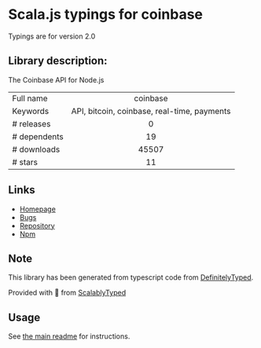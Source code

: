 
# Scala.js typings for coinbase

Typings are for version 2.0

## Library description:
The Coinbase API for Node.js

|                    |                 |
| ------------------ | :-------------: |
| Full name          | coinbase |
| Keywords           | API, bitcoin, coinbase, real-time, payments |
| # releases         | 0 |
| # dependents       | 19 |
| # downloads        | 45507 |
| # stars            | 11 |

## Links
- [Homepage](https://github.com/coinbase/coinbase-node)
- [Bugs](https://github.com/coinbase/coinbase-node/issues)
- [Repository](https://github.com/coinbase/coinbase-node)
- [Npm](https://www.npmjs.com/package/coinbase)
    


## Note
This library has been generated from typescript code from [DefinitelyTyped](https://definitelytyped.org).

Provided with :purple_heart: from [ScalablyTyped](https://github.com/oyvindberg/ScalablyTyped)

## Usage
See [the main readme](../../readme.md) for instructions.


